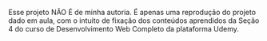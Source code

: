 Esse projeto NÃO É de minha autoria. É apenas uma reprodução do projeto dado em aula, com o intuito de fixação dos conteúdos aprendidos da Seção 4 do curso de Desenvolvimento Web Completo da plataforma Udemy.
